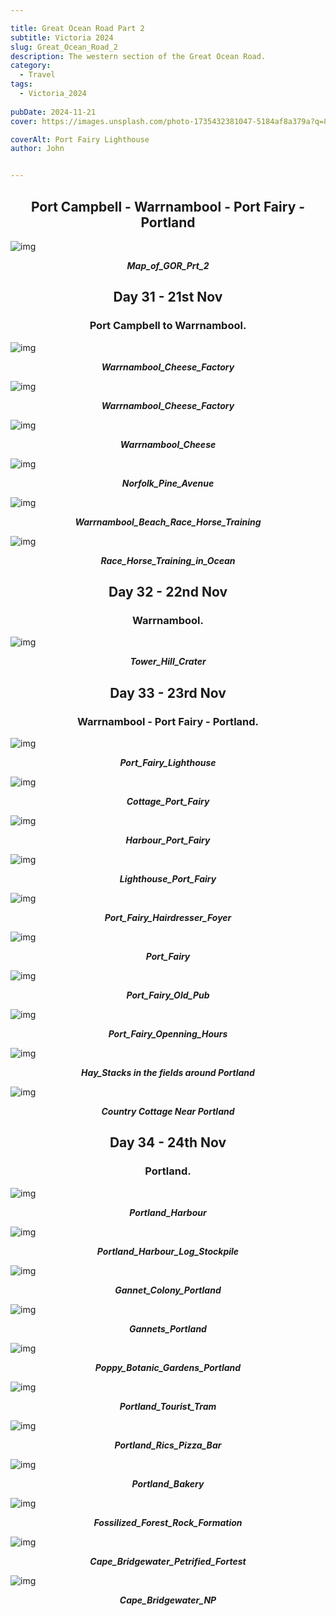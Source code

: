 ```yaml
---

title: Great Ocean Road Part 2
subtitle: Victoria 2024
slug: Great_Ocean_Road_2
description: The western section of the Great Ocean Road. 
category:
  - Travel
tags:
  - Victoria_2024
  
pubDate: 2024-11-21
cover: https://images.unsplash.com/photo-1735432381047-5184af8a379a?q=80&w=2581&auto=format&fit=crop&ixlib=rb-4.0.3&ixid=M3wxMjA3fDB8MHxwaG90by1wYWdlfHx8fGVufDB8fHx8fA%3D%3D

coverAlt: Port Fairy Lighthouse
author: John


---
```


<h2 style="text-align:center; "> Port Campbell - Warrnambool - Port Fairy - Portland </h2>



![img](../../Images/Great_Ocean_Road_Part_2/Map_of_GOR_Prt_2.jpg)
***<p style="text-align:center; ">Map_of_GOR_Prt_2 </p>***



<h2 style="text-align:center; "> Day 31 - 21st Nov</h2>

<h3 style="text-align:center; "> Port Campbell to Warrnambool. </h3>




![img](../../Images/Great_Ocean_Road_Part_2/Warrnambool_Cheese_Factory_IMG_6453.jpg)
 ***<p style="text-align:center; "> Warrnambool_Cheese_Factory </p>***

 ![img](../../Images/Great_Ocean_Road_Part_2/Warrnambool_Cheese_Factory_IMG_6454.jpg)
 ***<p style="text-align:center; "> Warrnambool_Cheese_Factory </p>***

 ![img](../../Images/Great_Ocean_Road_Part_2/Warrnambool_Cheese_P1412439.jpg)
 ***<p style="text-align:center; "> Warrnambool_Cheese </p>***

 ![img](../../Images/Great_Ocean_Road_Part_2/Warrnambool_Norfolk_Pine_Avenue_IMG_6463.jpg)
 ***<p style="text-align:center; "> Norfolk_Pine_Avenue </p>***

 ![img](../../Images/Great_Ocean_Road_Part_2/Warrnambool_Beach_Race_Horse_Training_DSC8375-Edit.jpg)
 ***<p style="text-align:center; "> Warrnambool_Beach_Race_Horse_Training </p>***

 ![img](../../Images/Great_Ocean_Road_Part_2/Warrnambool_Race_Horse_Training_in_Ocean_DSC8381-Edit.jpg)
 ***<p style="text-align:center; "> Race_Horse_Training_in_Ocean </p>***



<h2 style="text-align:center; "> Day 32 - 22nd Nov</h2>

<h3 style="text-align:center; "> Warrnambool. </h3>



 ![img](../../Images/Great_Ocean_Road_Part_2/Tower_Hill_Crater_Warrnambool_P1075285-Pano.jpg)
 ***<p style="text-align:center; "> Tower_Hill_Crater </p>***



 <h2 style="text-align:center; "> Day 33 - 23rd Nov</h2>

<h3 style="text-align:center; "> Warrnambool - Port Fairy - Portland. </h3>




 ![img](../../Images/Great_Ocean_Road_Part_2/A_Hero_Port_Fairy_Lighthouse_P1412457.jpg)
 ***<p style="text-align:center; "> Port_Fairy_Lighthouse </p>***

 ![img](../../Images/Great_Ocean_Road_Part_2/Cottage_Port_Fairy_P1075314.jpg)
 ***<p style="text-align:center; "> Cottage_Port_Fairy </p>***

 ![img](../../Images/Great_Ocean_Road_Part_2/Harbour_Port_Fairy_P1075299.jpg)
 ***<p style="text-align:center; "> Harbour_Port_Fairy </p>***

 ![img](../../Images/Great_Ocean_Road_Part_2/Lighthouse_Port_Fairy_P1075310.jpg)
 ***<p style="text-align:center; "> Lighthouse_Port_Fairy </p>***

 ![img](../../Images/Great_Ocean_Road_Part_2/Port_Fairy_Hairdresser_Foyer_IMG_6475.jpg)
 ***<p style="text-align:center; "> Port_Fairy_Hairdresser_Foyer </p>***

 ![img](../../Images/Great_Ocean_Road_Part_2/Port_Fairy_IMG_6471.jpg)
 ***<p style="text-align:center; "> Port_Fairy </p>***

 ![img](../../Images/Great_Ocean_Road_Part_2/Port_Fairy_Old_Pub_IMG_6467.jpg)
 ***<p style="text-align:center; "> Port_Fairy_Old_Pub </p>***

![img](../../Images/Great_Ocean_Road_Part_2/Port_Fairy_Openning_Hours_IMG_6480.jpg)
 ***<p style="text-align:center; "> Port_Fairy_Openning_Hours </p>***

 ![img](../../Images/Great_Ocean_Road_Part_2/Portland_Hay_Stacks_P1412483.jpg)
 ***<p style="text-align:center; "> Hay_Stacks in the fields around Portland </p>***

 ![img](../../Images/Great_Ocean_Road_Part_2/Cottage_Portland_P1412474-Edit-Edit.jpg)
 ***<p style="text-align:center; "> Country Cottage Near Portland </p>***



 <h2 style="text-align:center; "> Day 34 - 24th Nov</h2>

<h3 style="text-align:center; "> Portland. </h3>




![img](../../Images/Great_Ocean_Road_Part_2/Portland_Harbour_P1412487-Pano.jpg)
 ***<p style="text-align:center; "> Portland_Harbour </p>***

 ![img](../../Images/Great_Ocean_Road_Part_2/Portland_Harbour_Log_Stockpile_P1412491-Edit.jpg)
 ***<p style="text-align:center; "> Portland_Harbour_Log_Stockpile </p>***

 ![img](../../Images/Great_Ocean_Road_Part_2/Gannet_Colony_Portland_DSC8601-Edit.jpg)
 ***<p style="text-align:center; "> Gannet_Colony_Portland </p>***

 ![img](../../Images/Great_Ocean_Road_Part_2/Gannets_Portland_DSC8561-Edit.jpg)
 ***<p style="text-align:center; "> Gannets_Portland </p>***

 ![img](../../Images/Great_Ocean_Road_Part_2/Poppy_Botanic_Gardens_Portland_P1075318.jpg)
 ***<p style="text-align:center; "> Poppy_Botanic_Gardens_Portland </p>***

 ![img](../../Images/Great_Ocean_Road_Part_2/Portland_Tourist_Tram_IMG_6498.jpg)
 ***<p style="text-align:center; "> Portland_Tourist_Tram </p>***

 ![img](../../Images/Great_Ocean_Road_Part_2/Portland_Rics_Pizza_Bar_IMG_6494.jpg)
 ***<p style="text-align:center; "> Portland_Rics_Pizza_Bar </p>***

 ![img](../../Images/Great_Ocean_Road_Part_2/Portland_Bakery_IMG_6486.jpg)
 ***<p style="text-align:center; "> Portland_Bakery </p>***

 ![img](../../Images/Great_Ocean_Road_Part_2/Cape_Bridgewater_Fossilized_Forest_Rock_Formation_DSC8605.jpg)
 ***<p style="text-align:center; "> Fossilized_Forest_Rock_Formation </p>***

 ![img](../../Images/Great_Ocean_Road_Part_2/Cape_Bridgewater_Petrified_Fortest_P1412498.jpg)
 ***<p style="text-align:center; "> Cape_Bridgewater_Petrified_Fortest </p>***

 ![img](../../Images/Great_Ocean_Road_Part_2/Cape_Bridgewater_NP_P1412509.jpg)
 ***<p style="text-align:center; "> Cape_Bridgewater_NP</p>***

<!-- ![img](../../Images/Great_Ocean_Road_Part_2/.jpg)
 ***<p style="text-align:center; "> Replace </p>*** -->

 <!-- ![img](../../Images/Great_Ocean_Road_Part_2/.jpg)
 ***<p style="text-align:center; "> Replace </p>*** -->

 <!-- ![img](../../Images/Great_Ocean_Road_Part_2/.jpg)
 ***<p style="text-align:center; "> Replace </p>*** -->



